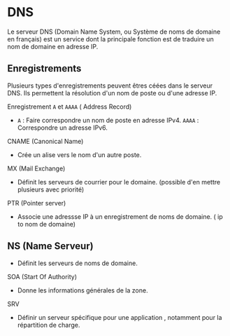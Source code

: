 # DNS

Le serveur DNS (Domain Name System, ou Système de noms de domaine en français) est un service dont la principale fonction est de traduire un nom de domaine en adresse IP.
## Enregistrements 

Plusieurs types d'enregistrements peuvent êtres céées dans le serveur DNS. Ils permettent la résolution d'un nom de poste ou d'une adresse IP.

Enregistrement `A` et `AAAA` ( Address Record)
     
  - `A` : Faire correspondre un nom de poste en adresse IPv4. `AAAA` : Correspondre un adresse IPv6.
  
CNAME (Canonical Name)
     
  - Crée un alise vers le nom d'un autre poste.
  
MX (Mail Exchange) 
     
  - Définit les serveurs de courrier pour le domaine. (possible d'en mettre plusieurs avec priorité)

PTR (Pointer server)

  - Associe une adressse IP à un enregistrement de noms de domaine. ( ip to nom de domaine)

NS (Name Serveur)
- 
  - Définit les serveurs de noms de domaine.
  
  SOA (Start Of Authority)
  
  - Donne les informations générales de la zone.
  
  SRV
  
  - Définir un serveur spécifique pour une application , notamment pour la répartition de charge.